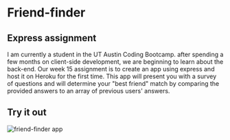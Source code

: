 # Friend-finder

## Express assignment

I am currently a student in the UT Austin Coding Bootcamp. after spending a few months on client-side development, we are beginning to learn about the back-end. Our week 15 assignment is to create an app using express and host it on Heroku for the first time. This app will present you with a survey of questions and will determine your "best friend" match by comparing the provided answers to an array of previous users' answers.

## Try it out

![friend-finder app](https://dev.mysql.com/downloads/workbench/)

